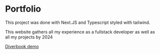 # Portfolio

This project was done with Next.JS and Typescript styled with tailwind.

This website gathers all my experience as a fullstack developer as well as all my projects by 2024

[Diverbook demo](https://jordirocasoler.com/)
